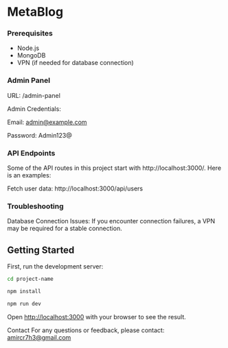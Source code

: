 # MetaBlog

### Prerequisites

- Node.js
- MongoDB
- VPN (if needed for database connection)


### Admin Panel
URL: /admin-panel

Admin Credentials:

Email: admin@example.com

Password: Admin123@


### API Endpoints
Some of the API routes in this project start with http://localhost:3000/. Here is an examples:

Fetch user data: http://localhost:3000/api/users


### Troubleshooting
Database Connection Issues: If you encounter connection failures, a VPN may be required for a stable connection.

## Getting Started

First, run the development server:

```bash
cd project-name

npm install

npm run dev


```

Open [http://localhost:3000](http://localhost:3000) with your browser to see the result.


Contact
For any questions or feedback, please contact:
amircr7h3@gmail.com